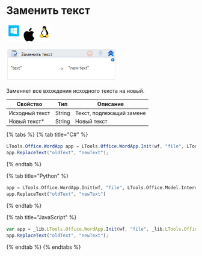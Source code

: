 # Заменить текст

![](<../../../.gitbook/assets/image (100) (1) (10) (120).png>)

![](<../../../.gitbook/assets/image (128).png>)

Заменяет все вхождения исходного текста на новый.

| Свойство       | Тип    | Описание                 |
| -------------- | ------ | ------------------------ |
| Исходный текст | String | Текст, подлежащий замене |
| Новый текст\*  | String | Новый текст              |

{% tabs %}
{% tab title="C#" %}
```csharp
LTools.Office.WordApp app = LTools.Office.WordApp.Init(wf, "file", LTools.Office.Model.InteropTypes.DX);
app.ReplaceText("oldText", "newText");
```
{% endtab %}

{% tab title="Python" %}
```python
app = LTools.Office.WordApp.Init(wf, "file", LTools.Office.Model.InteropTypes.DX)
app.ReplaceText("oldText", "newText")
```
{% endtab %}

{% tab title="JavaScript" %}
```javascript
var app = _lib.LTools.Office.WordApp.Init(wf, "file", _lib.LTools.Office.Model.InteropTypes.DX);
app.ReplaceText("oldText", "newText");
```
{% endtab %}
{% endtabs %}
